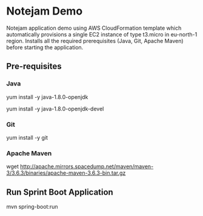 # Notejam Demo
Notejam application demo using AWS CloudFormation template which automatically provisions a single EC2 instance of type t3.micro in eu-north-1 region.  Installs all the required prerequisites (Java, Git, Apache Maven) before starting the application.

## Pre-requisites
### Java
yum install -y java-1.8.0-openjdk

yum install -y java-1.8.0-openjdk-devel

### Git
yum install -y git

### Apache Maven
wget http://apache.mirrors.spacedump.net/maven/maven-3/3.6.3/binaries/apache-maven-3.6.3-bin.tar.gz

## Run Sprint Boot Application
mvn spring-boot:run
